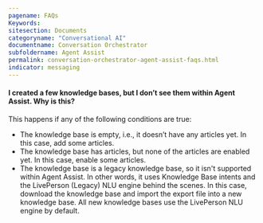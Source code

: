 ```yaml
---
pagename: FAQs
Keywords:
sitesection: Documents
categoryname: "Conversational AI"
documentname: Conversation Orchestrator
subfoldername: Agent Assist
permalink: conversation-orchestrator-agent-assist-faqs.html
indicator: messaging
---
```


#### I created a few knowledge bases, but I don’t see them within Agent Assist. Why is this?

This happens if any of the following conditions are true:

* The knowledge base is empty, i.e., it doesn’t have any articles yet. In this case, add some articles.
* The knowledge base has articles, but none of the articles are enabled yet. In this case, enable some articles.
* The knowledge base is a legacy knowledge base, so it isn't supported within Agent Assist. In other words, it uses Knowledge Base intents and the LivePerson (Legacy) NLU engine behind the scenes. In this case, download the knowledge base and import the export file into a new knowledge base. All new knowledge bases use the LivePerson NLU engine by default.

